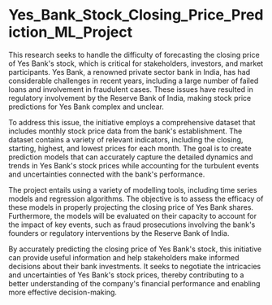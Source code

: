 # Yes_Bank_Stock_Closing_Price_Prediction_ML_Project

This research seeks to handle the difficulty of forecasting the closing price of Yes Bank's stock, which is critical for stakeholders, investors, and market participants. Yes Bank, a renowned private sector bank in India, has had considerable challenges in recent years, including a large number of failed loans and involvement in fraudulent cases. These issues have resulted in regulatory involvement by the Reserve Bank of India, making stock price predictions for Yes Bank complex and unclear.

To address this issue, the initiative employs a comprehensive dataset that includes monthly stock price data from the bank's establishment. The dataset contains a variety of relevant indicators, including the closing, starting, highest, and lowest prices for each month. The goal is to create prediction models that can accurately capture the detailed dynamics and trends in Yes Bank's stock prices while accounting for the turbulent events and uncertainties connected with the bank's performance.

The project entails using a variety of modelling tools, including time series models and regression algorithms. The objective is to assess the efficacy of these models in properly projecting the closing price of Yes Bank shares. Furthermore, the models will be evaluated on their capacity to account for the impact of key events, such as fraud prosecutions involving the bank's founders or regulatory interventions by the Reserve Bank of India.

By accurately predicting the closing price of Yes Bank's stock, this initiative can provide useful information and help stakeholders make informed decisions about their bank investments. It seeks to negotiate the intricacies and uncertainties of Yes Bank's stock prices, thereby contributing to a better understanding of the company's financial performance and enabling more effective decision-making.
